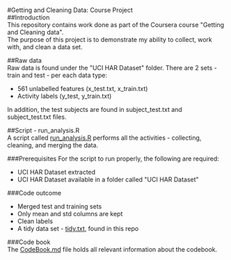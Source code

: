 #Getting and Cleaning Data: Course Project  
##Introduction  
This repository contains work done as part of the Coursera course "Getting and Cleaning data".   
The purpose of this project is to demonstrate my ability to collect, work with, and clean a data set.  

##Raw data  
Raw data is found under the "UCI HAR Dataset" folder. There are 2 sets - train and test - per each data type:  
  * 561 unlabelled features (x_test.txt, x_train.txt)  
  * Activity labels (y_test, y_train.txt)  
 
In addition, the test subjects are found in subject_test.txt and subject_test.txt files.  

##Script - run_analysis.R  
A script called [run_analysis.R](https://github.com/idolustig/school/tree/master/02_DataScience/03_GettingData/run_analysis.R) performs all the activities - collecting, cleaning, and merging the data.  

###Prerequisites 
For the script to run properly, the following are required: 
  * UCI HAR Dataset extracted  
  * UCI HAR Dataset available in a folder called "UCI HAR Dataset"  

###Code outcome  
  * Merged test and training sets  
  * Only mean and std columns are kept  
  * Clean labels  
  * A tidy data set - [tidy.txt](https://github.com/idolustig/school/tree/master/02_DataScience/03_GettingData/tidy.txt), found in this repo  

###Code book  
The [CodeBook.md](https://github.com/idolustig/school/tree/master/02_DataScience/03_GettingData/CodeBook.md) file holds all relevant information about the codebook.

